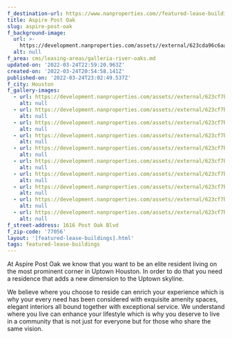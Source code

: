 ```yaml
---
f_destination-url: https://www.nanproperties.com//featured-lease-buildings/aspire-post-oak
title: Aspire Post Oak
slug: aspire-post-oak
f_background-image:
  url: >-
    https://development.nanproperties.com/assets//external/623cda96c6aa7111febabdb3_screen20shot202022-03-2420at203.54.41%20PM.png
  alt: null
f_area: cms/leasing-areas/galleria-river-oaks.md
updated-on: '2022-03-24T22:59:20.963Z'
created-on: '2022-03-24T20:54:58.141Z'
published-on: '2022-03-24T23:02:49.537Z'
f_city: Houston
f_gallery-images:
  - url: https://development.nanproperties.com/assets//external/623cf7bc1da452c563206885_download202.jpeg
    alt: null
  - url: https://development.nanproperties.com/assets//external/623cf7bc09eac395bd6f8409_download2011.jpeg
    alt: null
  - url: https://development.nanproperties.com/assets//external/623cf7bcb4be5433695091e6_download2010.jpeg
    alt: null
  - url: https://development.nanproperties.com/assets//external/623cf7bba413515cef5a2ac6_download209.jpeg
    alt: null
  - url: https://development.nanproperties.com/assets//external/623cf7bb8743a5db4052e7c6_download208.jpeg
    alt: null
  - url: https://development.nanproperties.com/assets//external/623cf7bb87751e78c6e1a587_download207.jpeg
    alt: null
  - url: https://development.nanproperties.com/assets//external/623cf7bb338f1020f02c54f2_download206.jpeg
    alt: null
  - url: https://development.nanproperties.com/assets//external/623cf7bb6a7afb5f2e71b58d_download205.jpeg
    alt: null
  - url: https://development.nanproperties.com/assets//external/623cf7bb7a4f60799df9520e_download204.jpeg
    alt: null
  - url: https://development.nanproperties.com/assets//external/623cf7bc09eac30ce96f8408_download203.jpeg
    alt: null
f_street-address: 1616 Post Oak Blvd
f_zip-code: '77056'
layout: '[featured-lease-buildings].html'
tags: featured-lease-buildings
---
```


At Aspire Post Oak we know that you want to be an elite resident living on the most prominent corner in Uptown Houston. In order to do that you need a residence that adds a new dimension to the Uptown skyline.[](https://aspirepostoak.prospectportal.com/Apartments/module/application_authentication/)

We believe where you choose to reside can enrich your experience which is why your every need has been considered with exquisite amenity spaces, elegant interiors all bound together with exceptional service. We understand where you live can enhance your lifestyle which is why you deserve to live in a community that is not just for everyone but for those who share the same vision.
